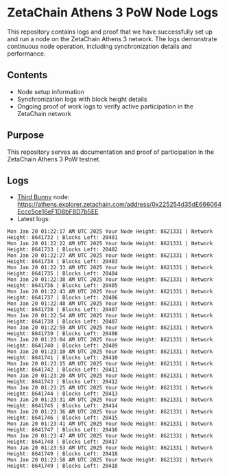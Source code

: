 # ZetaChain Athens 3 PoW Node Logs
This repository contains logs and proof that we have successfully set up and run a node on the ZetaChain Athens 3 network. The logs demonstrate continuous node operation, including synchronization details and performance.

## Contents
- Node setup information
- Synchronization logs with block height details
- Ongoing proof of work logs to verify active participation in the ZetaChain network

## Purpose
This repository serves as documentation and proof of participation in the ZetaChain Athens 3 PoW testnet.

## Logs

- [Third Bunny](https://thirdbunny.xyz/) node: https://athens.explorer.zetachain.com/address/0x225254d35dE666064Eccc5ce16eF1D8bF8D7b5EE
- Latest logs:
```
Mon Jan 20 01:22:17 AM UTC 2025 Your Node Height: 8621331 | Network Height: 8641732 | Blocks Left: 20401
Mon Jan 20 01:22:22 AM UTC 2025 Your Node Height: 8621331 | Network Height: 8641733 | Blocks Left: 20402
Mon Jan 20 01:22:27 AM UTC 2025 Your Node Height: 8621331 | Network Height: 8641734 | Blocks Left: 20403
Mon Jan 20 01:22:33 AM UTC 2025 Your Node Height: 8621331 | Network Height: 8641735 | Blocks Left: 20404
Mon Jan 20 01:22:38 AM UTC 2025 Your Node Height: 8621331 | Network Height: 8641736 | Blocks Left: 20405
Mon Jan 20 01:22:43 AM UTC 2025 Your Node Height: 8621331 | Network Height: 8641737 | Blocks Left: 20406
Mon Jan 20 01:22:48 AM UTC 2025 Your Node Height: 8621331 | Network Height: 8641738 | Blocks Left: 20407
Mon Jan 20 01:22:54 AM UTC 2025 Your Node Height: 8621331 | Network Height: 8641738 | Blocks Left: 20407
Mon Jan 20 01:22:59 AM UTC 2025 Your Node Height: 8621331 | Network Height: 8641739 | Blocks Left: 20408
Mon Jan 20 01:23:04 AM UTC 2025 Your Node Height: 8621331 | Network Height: 8641740 | Blocks Left: 20409
Mon Jan 20 01:23:10 AM UTC 2025 Your Node Height: 8621331 | Network Height: 8641741 | Blocks Left: 20410
Mon Jan 20 01:23:15 AM UTC 2025 Your Node Height: 8621331 | Network Height: 8641742 | Blocks Left: 20411
Mon Jan 20 01:23:20 AM UTC 2025 Your Node Height: 8621331 | Network Height: 8641743 | Blocks Left: 20412
Mon Jan 20 01:23:25 AM UTC 2025 Your Node Height: 8621331 | Network Height: 8641744 | Blocks Left: 20413
Mon Jan 20 01:23:31 AM UTC 2025 Your Node Height: 8621331 | Network Height: 8641745 | Blocks Left: 20414
Mon Jan 20 01:23:36 AM UTC 2025 Your Node Height: 8621331 | Network Height: 8641746 | Blocks Left: 20415
Mon Jan 20 01:23:41 AM UTC 2025 Your Node Height: 8621331 | Network Height: 8641747 | Blocks Left: 20416
Mon Jan 20 01:23:47 AM UTC 2025 Your Node Height: 8621331 | Network Height: 8641748 | Blocks Left: 20417
Mon Jan 20 01:23:53 AM UTC 2025 Your Node Height: 8621331 | Network Height: 8641749 | Blocks Left: 20418
Mon Jan 20 01:23:58 AM UTC 2025 Your Node Height: 8621331 | Network Height: 8641749 | Blocks Left: 20418
```
